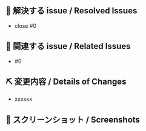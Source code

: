 <!-- Issue 番号がない PR は受け付けません。 -->
<!-- We don't accept PRs which have no Issue ID. -->

## 👏 解決する issue / Resolved Issues
- close #0

## 📝 関連する issue / Related Issues
- #0

## ⛏ 変更内容 / Details of Changes
<!-- 変更を端的に箇条書きで -->
<!-- List down your changes concisely -->
- xxxxxx

## 📸 スクリーンショット / Screenshots
<!-- スタイルなどの変更の場合はスクリーンショットがあるとレビューしやすいです -->
<!-- Changes in styles would be easier to review with screenshots! -->
